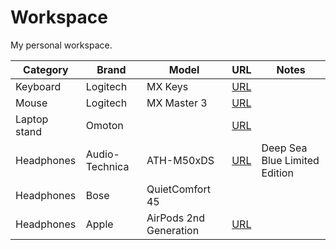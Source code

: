 # Workspace

My personal workspace.

| Category | Brand | Model | URL | Notes |
| -------- | ----- | ----- | --- | ----- |
| Keyboard | Logitech | MX Keys | [URL](https://www.amazon.com/gp/product/B07S92QBCJ) | |
| Mouse    | Logitech | MX Master 3 | [URL](https://www.amazon.com/gp/product/B07S395RWD) | |
| Laptop stand | Omoton | | [URL](https://www.amazon.com/gp/product/B078X49YQQ) | |
| Headphones | Audio-Technica | ATH-M50xDS | [URL](https://www.amazon.com/gp/product/B0B8DXJXNH) | Deep Sea Blue Limited Edition|
| Headphones | Bose | QuietComfort 45 | | |
| Headphones | Apple | AirPods 2nd Generation | [URL](https://www.amazon.com/gp/product/B07PXGQC1Q/) | |
